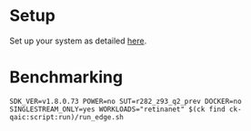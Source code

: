 # Setup
Set up your system as detailed [here](https://github.com/krai/ck-qaic/blob/main/script/setup.aedk/README.md).

# Benchmarking
```
SDK_VER=v1.8.0.73 POWER=no SUT=r282_z93_q2_prev DOCKER=no SINGLESTREAM_ONLY=yes WORKLOADS="retinanet" $(ck find ck-qaic:script:run)/run_edge.sh
```
